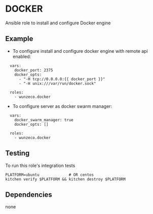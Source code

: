 DOCKER
=====

Ansible role to install and configure Docker engine


## Example

- To configure install and configure docker engine with remote api enabled:

```
  vars:
    docker_port: 2375
    docker_opts:
      - "-H tcp://0.0.0.0:{{ docker_port }}"
      - "-H unix:///var/run/docker.sock"

  roles:
    - wunzeco.docker
```


- To configure server as docker swarm manager:

```
  vars:
    docker_swarm_manager: true
    docker_opts: []

  roles:
    - wunzeco.docker
```


## Testing

To run this role's integration tests

```
PLATFORM=ubuntu				# OR centos
kitchen verify $PLATFORM && kitchen destroy $PLATFORM 
```


## Dependencies

none
